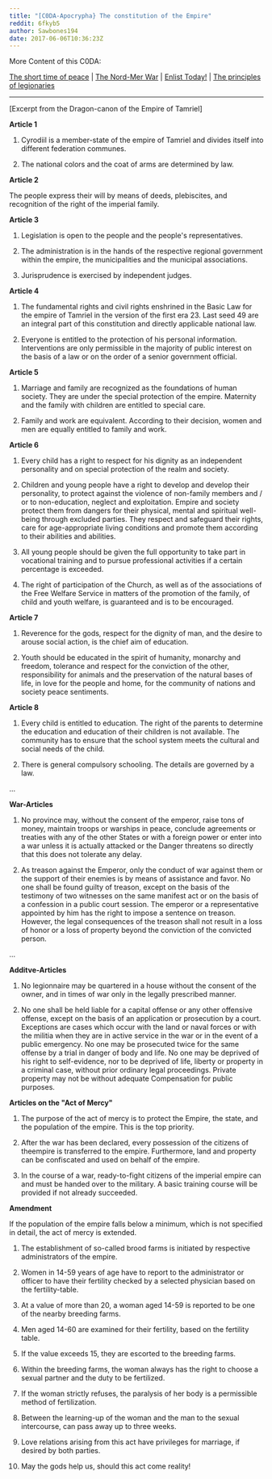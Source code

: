 ```yaml
---
title: "[C0DA-Apocrypha} The constitution of the Empire"
reddit: 6fkyb5
author: Sawbones194
date: 2017-06-06T10:36:23Z
---
```


More Content of this C0DA:

[The short time of peace](https://www.reddit.com/r/teslore/comments/6f6t0c/c0daapocrypha_the_short_time_of_peace/) |  [The Nord-Mer War](https://www.reddit.com/r/teslore/comments/6f7qvf/c0daapocrypha_the_nordmer_war/) | [Enlist Today!](https://www.reddit.com/r/teslore/comments/6fdtoo/c0daapocrypha_enlist_today/) | [The principles of legionaries](https://www.reddit.com/r/teslore/comments/6fef0s/c0daapocrypha_the_principles_of_legionaries/)

***

[Excerpt from the Dragon-canon of the Empire of Tamriel]

**Article 1**

1. Cyrodiil is a member-state of the empire of Tamriel and divides itself into different federation communes.

2. The national colors and the coat of arms are determined by law.

**Article 2**

The people express their will by means of deeds, plebiscites, and recognition of the right of the imperial family.

**Article 3**

1. Legislation is open to the people and the people's representatives.

2. The administration is in the hands of the respective regional government within the empire, the municipalities and the municipal associations.

3. Jurisprudence is exercised by independent judges.

**Article 4**

1. The fundamental rights and civil rights enshrined in the Basic Law for the empire of Tamriel in the version of the first era 23. Last seed 49 are an integral part of this constitution and directly applicable national law.

2. Everyone is entitled to the protection of his personal information. Interventions are only permissible in the majority of public interest on the basis of a law or on the order of a senior government official.

**Article 5**

1. Marriage and family are recognized as the foundations of human society. They are under the special protection of the empire. Maternity and the family with children are entitled to special care.

2. Family and work are equivalent. According to their decision, women and men are equally entitled to family and work.

**Article 6**

1. Every child has a right to respect for his dignity as an independent personality and on special protection of the realm and society.

2. Children and young people have a right to develop and develop their personality, to protect against the violence of non-family members and / or to non-education, neglect and exploitation. Empire and society protect them from dangers for their physical, mental and spiritual well-being through excluded parties. They respect and safeguard their rights, care for age-appropriate living conditions and promote them according to their abilities and abilities.

3. All young people should be given the full opportunity to take part in vocational training and to pursue professional activities if a certain percentage is exceeded.

4. The right of participation of the Church, as well as of the associations of the Free Welfare Service in matters of the promotion of the family, of child and youth welfare, is guaranteed and is to be encouraged.

**Article 7**

1. Reverence for the gods, respect for the dignity of man, and the desire to arouse social action, is the chief aim of education.

2. Youth should be educated in the spirit of humanity, monarchy and freedom, tolerance and respect for the conviction of the other, responsibility for animals and the preservation of the natural bases of life, in love for the people and home, for the community of nations and society peace sentiments.

**Article 8**

1. Every child is entitled to education. The right of the parents to determine the education and education of their children is not available. The community has to ensure that the school system meets the cultural and social needs of the child.

2. There is general compulsory schooling. The details are governed by a law.

...

**War-Articles**

1. No province may, without the consent of the emperor, raise tons of money, maintain troops or warships in peace, conclude agreements or treaties with any of the other States or with a foreign power or enter into a war unless it is actually attacked or the Danger threatens so directly that this does not tolerate any delay.

2. As treason against the Emperor, only the conduct of war against them or the support of their enemies is by means of assistance and favor. No one shall be found guilty of treason, except on the basis of the testimony of two witnesses on the same manifest act or on the basis of a confession in a public court session. The emperor or a representative appointed by him has the right to impose a sentence on treason. However, the legal consequences of the treason shall not result in a loss of honor or a loss of property beyond the conviction of the convicted person.

...

**Additve-Articles**

1. No legionnaire may be quartered in a house without the consent of the owner, and in times of war only in the legally prescribed manner.

2. No one shall be held liable for a capital offense or any other offensive offense, except on the basis of an application or prosecution by a court. Exceptions are cases which occur with the land or naval forces or with the militia when they are in active service in the war or in the event of a public emergency. No one may be prosecuted twice for the same offense by a trial in danger of body and life. No one may be deprived of his right to self-evidence, nor to be deprived of life, liberty or property in a criminal case, without prior ordinary legal proceedings. Private property may not be without adequate
Compensation for public purposes.

**Articles on the "Act of Mercy"**

1. The purpose of the act of mercy is to protect the Empire, the state, and the population of the empire. This is the top priority.

2. After the war has been declared, every possession of the citizens of theempire is transferred to the empire. Furthermore, land and property can be confiscated and used on behalf of the empire.

3. In the course of a war, ready-to-fight citizens of the imperial empire can and must be handed over to the military. A basic training course will be provided if not already succeeded.

**Amendment**

If the population of the empire falls below a minimum, which is not specified in detail, the act of mercy is extended.

1. The establishment of so-called brood farms is initiated by respective administrators of the empire.

2. Women in 14-59 years of age have to report to the administrator or officer to have their fertility checked by a selected physician based on the fertility-table.

3. At a value of more than 20, a woman aged 14-59 is reported to be one of the nearby breeding farms.

4. Men aged 14-60 are examined for their fertility, based on the fertility table.

5. If the value exceeds 15, they are escorted to the breeding farms.

6. Within the breeding farms, the woman always has the right to choose a sexual partner and the duty to be fertilized.

7. If the woman strictly refuses, the paralysis of her body is a permissible method of fertilization.

8. Between the learning-up of the woman and the man to the sexual intercourse, can pass away up to three weeks.

9. Love relations arising from this act have privileges for marriage, if desired by both parties.

10. May the gods help us, should this act come reality!
